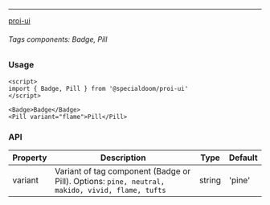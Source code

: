 ---

[proi-ui](https://github.com/specialdoom/proi-ui)

###### Tags components: Badge, Pill

### Usage

```sveltehtml
<script>
import { Badge, Pill } from '@specialdoom/proi-ui'
</script>

<Badge>Badge</Badge>
<Pill variant="flame">Pill</Pill>
```

### API

| Property | Description                                                                                     | Type   | Default |
| -------- | ----------------------------------------------------------------------------------------------- | ------ | ------- |
| variant  | Variant of tag component (Badge or Pill). Options: `pine, neutral, makido, vivid, flame, tufts` | string | 'pine'  |
